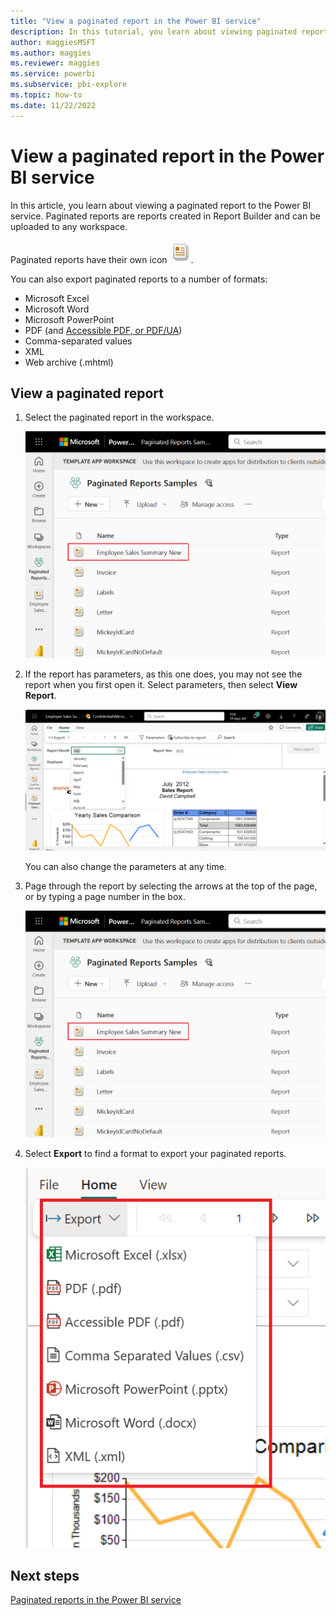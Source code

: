 ```yaml
---
title: "View a paginated report in the Power BI service"
description: In this tutorial, you learn about viewing paginated reports in the Power BI service.  
author: maggiesMSFT
ms.author: maggies
ms.reviewer: maggies
ms.service: powerbi
ms.subservice: pbi-explore
ms.topic: how-to
ms.date: 11/22/2022
---
```


# View a paginated report in the Power BI service

In this article, you learn about viewing a paginated report to the Power BI service. Paginated reports are reports created in Report Builder and can be uploaded to any  workspace.

Paginated reports have their own icon ![Paginated report icon](media/paginated-reports-view-power-bi-service/power-bi-paginated-report-icon.png).

You can also export paginated reports to a number of formats: 

- Microsoft Excel
- Microsoft Word
- Microsoft PowerPoint
- PDF (and [Accessible PDF, or PDF/UA](../report-server/rendering-extension-support.md))
- Comma-separated values
- XML
- Web archive (.mhtml)

## View a paginated report

1. Select the paginated report in the workspace.

    ![Paginated report in the Power BI service](media/paginated-reports-view-power-bi-service/power-bi-paginated-report-in-service.png)

2. If the report has parameters, as this one does, you may not see the report when you first open it. Select parameters, then select **View Report**. 

     ![Select parameters to view the report](media/paginated-reports-view-power-bi-service/power-bi-paginated-select-parameters.png)

    You can also change the parameters at any time.

1. Page through the report by selecting the arrows at the top of the page, or by typing a page number in the box.
    
   ![Page through the report](media/paginated-reports-view-power-bi-service/power-bi-paginated-page-thru-report.png)

4. Select **Export** to find a format to export your paginated reports.

    ![Select an export format](media/paginated-reports-view-power-bi-service/power-bi-paginated-export.png)


## Next steps

[Paginated reports in the Power BI service](end-user-paginated-report.md)
